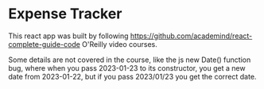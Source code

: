 # Expense Tracker

This react app was built by following https://github.com/academind/react-complete-guide-code O'Reilly video courses.

Some details are not covered in the course, like the js new Date() function bug, where when you pass 2023-01-23 to its constructor, you get a new date from 2023-01-22, but if you pass 2023/01/23 you get the correct date.